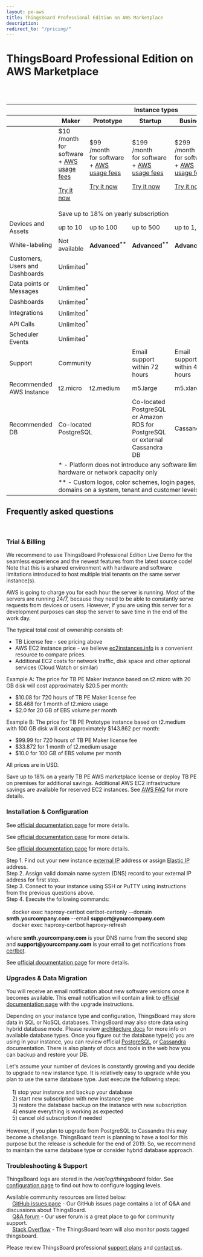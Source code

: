 ```yaml
---
layout: pe-aws
title: ThingsBoard Professional Edition on AWS Marketplace
description: 
redirect_to: "/pricing/"
---
```


# ThingsBoard Professional Edition on AWS Marketplace

<br/>
<br/>
<div id="pe-aws-pricing">
    <table>
        <thead>
            <tr>
                <th></th>
                <th colspan="5"><div class="instance-type-header">Instance types</div></th>
            </tr>
            <tr>
                <th></th>
                <th class="bottom-shadow"><div class="instance-type-header">Maker</div></th>
                <th class="bottom-shadow"><div class="instance-type-header">Prototype</div></th>
                <th class="bottom-shadow"><div class="instance-type-header">Startup</div></th>
                <th class="bottom-shadow"><div class="instance-type-header">Business</div></th>
                <th class="bottom-shadow"><div class="instance-type-header">Enterprise</div></th>
            </tr>
        </thead>
        <tbody>
            <tr class="price">
                <td></td>
                <td>
                    <div class="price-cell">
                        <div class="price">$10</div>
                        <div>/month</div>
                        <div class="price-desc">for software + <a href="javascript:void(0);" onClick="openAwsFaqNode('what-is-the-total-cost-of-ownership-tco-for-my-tb-pe-instance')">AWS usage fees</a></div>
                        <p><a href="/products/thingsboard-pe/install/aws/?instance=maker" class="button">Try it now</a></p>
                    </div>
                </td>
                <td>
                    <div class="price-cell">
                        <div class="price">$99</div>
                        <div>/month</div>
                        <div class="price-desc">for software + <a href="javascript:void(0);" onClick="openAwsFaqNode('what-is-the-total-cost-of-ownership-tco-for-my-tb-pe-instance')">AWS usage fees</a></div>
                        <p><a href="/products/thingsboard-pe/install/aws/?instance=prototype" class="button">Try it now</a></p>
                    </div>
                </td>
                <td>
                    <div class="price-cell">
                        <div class="price">$199</div>
                        <div>/month</div>
                        <div class="price-desc">for software + <a href="javascript:void(0);" onClick="openAwsFaqNode('what-is-the-total-cost-of-ownership-tco-for-my-tb-pe-instance')">AWS usage fees</a></div>
                        <p><a href="/products/thingsboard-pe/install/aws/?instance=startup" class="button">Try it now</a></p>
                    </div>
                </td>
                <td>
                    <div class="price-cell">
                        <div class="price">$299</div>
                        <div>/month</div>
                        <div class="price-desc">for software + <a href="javascript:void(0);" onClick="openAwsFaqNode('what-is-the-total-cost-of-ownership-tco-for-my-tb-pe-instance')">AWS usage fees</a></div>
                        <p><a href="/products/thingsboard-pe/install/aws/?instance=business" class="button">Try it now</a></p>           
                    </div>
                </td>
                <td>
                    <div class="price-cell">
                        <div class="price">$500</div>
                        <div>/month</div>
                        <div class="price-desc">for software + <a href="javascript:void(0);" onClick="openAwsFaqNode('what-is-the-total-cost-of-ownership-tco-for-my-tb-pe-instance')">AWS usage fees</a></div>
                        <p><a href="/products/thingsboard-pe/install/aws/?instance=enterprise" class="button">Try it now</a></p>
                    </div>
                </td>
            </tr>
            <tr class="yearly-sub">
                <td></td>
                <td colspan="5"><div class="yearly-sub-cell">Save up to 18% on yearly subscription</div></td>
            </tr>
            <tr>
                <td>Devices and Assets</td>
                <td>up to 10</td>
                <td>up to 100</td>
                <td>up to 500</td>
                <td>up to 1,000</td>
                <td>Unlimited<sup>*</sup></td>
            </tr>
            <tr>
                <td>White-labeling</td>
                <td>Not available</td>
                <td><b>Advanced<sup>**</sup></b></td>
                <td><b>Advanced<sup>**</sup></b></td>
                <td><b>Advanced<sup>**</sup></b></td>
                <td><b>Advanced<sup>**</sup></b></td>
            </tr>            
            <tr>
                <td>Customers, Users and Dashboards</td>
                <td colspan="5">Unlimited<sup>*</sup></td>
            </tr>
            <tr>
                <td>Data points or Messages</td>
                <td colspan="5">Unlimited<sup>*</sup></td>
            </tr>
            <tr>
                <td>Dashboards</td>
                <td colspan="5">Unlimited<sup>*</sup></td>            
            </tr>
            <tr>
                <td>Integrations</td>
                <td colspan="5">Unlimited<sup>*</sup></td>
            </tr>
            <tr>
                <td>API Calls</td>
                <td colspan="5">Unlimited<sup>*</sup></td>
            </tr>
            <tr>
                <td>Scheduler Events</td>
                <td colspan="5">Unlimited<sup>*</sup></td>
            </tr>
            <tr>
                <td>Support</td>
                <td colspan="2">Community</td>
                <td>Email support within 72 hours</td>
                <td>Email support within 48 hours</td>
                <td>Email support within 24 hours</td>
            </tr>
            <tr>
                <td>Recommended AWS Instance</td>
                <td>t2.micro</td>
                <td>t2.medium</td>
                <td>m5.large</td>
                <td>m5.xlarge</td>
                <td>m5.xlarge cluster</td>
            </tr>
            <tr>
                <td>Recommended DB</td>
                <td colspan="2">Co-located PostgreSQL</td>
                <td>Co-located PostgreSQL or Amazon RDS for PostgreSQL or external Cassandra DB</td>
                <td colspan="2">Cassandra Cluster</td>
            </tr>
            <tr>
                <td></td>
                <td class="note" colspan="5">* - Platform does not introduce any software limits, limited by the hardware or network capacity only</td>
            </tr>
            <tr>
                <td></td>
                <td class="note" colspan="5">** - Custom logos, color schemes, login pages, translations and domains on a system, tenant and customer levels</td>
            </tr>
        </tbody>
    </table>
    <div class="bottom-background"></div>
</div>

## Frequently asked questions

<br/>

<div class="pi-accordion">
    <h3 id="trial--billing">Trial &amp; Billing</h3>    
    <div class="item" data-tag="h4" data-item-id="what-does-free-trial-mean" data-title="How can I enable free trial?">
        <div class="container">
            <p>
                We recommend to use ThingsBoard Professional Edition Live Demo for the seamless experience and the newest features from the latest source code! 
                Note that this is a shared environment with hardware and software limitations introduced to host multiple trial tenants on the same server instance(s).  
            </p>    
        </div>    
    </div>
    <div class="item" data-tag="h4" data-item-id="what-does-hourly-charges-mean" data-title="What does &quot;hourly charges&quot; mean?">
        <div class="container">
            <p>
                AWS is going to charge you for each hour the server is running. Most of the servers are running 24/7, because they need to be able to constantly serve requests from devices or users. 
                However, if you are using this server for a development purposes can stop the server to save time in the end of the work day.
            </p>    
        </div>    
    </div>
    <div class="item" data-tag="h4" data-item-id="what-is-the-total-cost-of-ownership-tco-for-my-tb-pe-instance" data-title="What is the Total Cost of Ownership (TCO) for my TB PE instance? ">
        <div class="container">
            <p>The typical total cost of ownership consists of:</p>
            <ul>
                <li>TB License fee - see pricing above</li>
                <li>AWS EC2 instance price - we believe <a href="https://www.ec2instances.info/">ec2instances.info</a> is a convenient resource to compare prices.</li>
                <li>Additional EC2 costs for network traffic, disk space and other optional services (Cloud Watch or similar)</li>
            </ul>            
            <p>Example A: The price for TB PE Maker instance based on t2.micro with 20 GB disk will cost approximately $20.5 per month:</p>            
            <ul>
                <li>$10.08 for 720 hours of TB PE Maker license fee</li>
                <li>$8.468 for 1 month of t2.micro usage</li>
                <li>$2.0 for 20 GB of EBS volume per month</li>
            </ul>             
            <p>Example B: The price for TB PE Prototype instance based on t2.medium with 100 GB disk will cost approximately $143.862 per month:</p>            
            <ul>
                <li>$99.99 for 720 hours of TB PE Maker license fee</li>
                <li>$33.872 for 1 month of t2.medium usage</li>
                <li>$10.0 for 100 GB of EBS volume per month</li>
            </ul>
            <p>All prices are in USD.</p>
        </div>    
    </div>
    <div class="item" data-tag="h4" data-item-id="what-saving-options-are-available" data-title="What saving options are available?">
        <div class="container">
            <p>
                Save up to 18% on a yearly TB PE AWS marketplace license or deploy TB PE on premises for additional savings. Additional AWS EC2 infrastructure savings are available for reserved EC2 instances. See <a href="https://aws.amazon.com/marketplace/help/buyer-annual-subscription">AWS FAQ</a> for more details.
            </p>    
        </div>    
    </div>
    <h3 id="installation--configuration">Installation &amp; Configuration</h3>
    <div class="item" data-tag="h4" data-item-id="how-do-i-install-tb-pe-on-aws" data-title="How to install TB PE on AWS Marketplace?">
        <div class="container">
            <p>
                See <a href="/docs/user-guide/install/aws-marketplace-pe/">official documentation page</a> for more details.
            </p>    
        </div>    
    </div>
    <div class="item" data-tag="h4" data-item-id="how-do-i-ssh-tb-pe-on-aws" data-title="How to connect to my new TB PE instance using SSH?">
        <div class="container">
            <p>
                See <a href="https://docs.aws.amazon.com/AWSEC2/latest/UserGuide/AccessingInstancesLinux.html">official documentation page</a> for more details.
            </p>    
        </div>    
    </div>
    <div class="item" data-tag="h4" data-item-id="how-do-i-putty-tb-pe-on-aws" data-title="How to connect to my new TB PE instance using PuTTY?">
        <div class="container">
            <p>
                See <a href="https://docs.aws.amazon.com/AWSEC2/latest/UserGuide/putty.html">official documentation page</a> for more details.
            </p>    
        </div>    
    </div>            
    <div class="item" data-tag="h4" data-item-id="how-do-i-https-tb-pe-on-aws" data-title="How to enable HTTPS?">
        <div class="container">
            <p>
                Step 1. Find out your new instance <a href="https://docs.aws.amazon.com/AWSEC2/latest/UserGuide/using-instance-addressing.html#concepts-public-addresses">external IP</a> address 
                or assign <a href="https://docs.aws.amazon.com/AWSEC2/latest/UserGuide/elastic-ip-addresses-eip.html">Elastic IP</a> address.<br/>
                Step 2. Assign valid domain name system (DNS) record to your external IP address for first step.<br/>
                Step 3. Connect to your instance using SSH or PuTTY using instructions from the previous questions above.<br/>
                Step 4. Execute the following commands:<br/><br/>
                &nbsp;&nbsp;&nbsp;&nbsp;docker exec haproxy-certbot certbot-certonly --domain <b>smth.yourcompany.com</b> --email <b>support@yourcompany.com</b><br/>
                &nbsp;&nbsp;&nbsp;&nbsp;docker exec haproxy-certbot haproxy-refresh<br/><br/>
                where <b>smth.yourcompany.com</b> is your DNS name from the second step<br/>
                and <b>support@yourcompany.com</b> is your email to get notifications from <a href="https://certbot.eff.org/">certbot</a>.   
            </p>    
        </div>    
    </div>
    <div class="item" data-tag="h4" data-item-id="how-do-i-configure-tb-pe-on-aws" data-title="How do I configure my TB PE instance?">
        <div class="container">
            <p>
                See <a href="/docs/user-guide/install/config/">official documentation page</a> for more details.
            </p>    
        </div>    
    </div>    
    <h3 id="upgrades--data migration">Upgrades & Data Migration</h3>
    <div class="item" data-tag="h4" data-item-id="how-do-i-upgrade-tb" data-title="How do I get software updates for my TB PE instance?">
        <div class="container">
            <p>
                You will receive an email notification about new software versions once it becomes available. This email notification will contain a link to  
                <a href="/docs/user-guide/install/aws-marketplace-pe-upgrade/">official documentation page</a> with the upgrade instructions.
            </p>    
        </div>    
    </div>
    <div class="item" data-tag="h4" data-item-id="how-do-i-backup-db" data-title="How do I backup my database?">
        <div class="container">
            <p>
                Depending on your instance type and configuration, ThingsBoard may store data in SQL or NoSQL databases. 
                ThingsBoard may also store data using hybrid database mode. 
                Please review <a href="/docs/reference/#sql-vs-nosql-vs-hybrid-database-approach">architecture docs</a> for more info on available database types.
                Once you figure out the database type(s) you are using in your instance, you can review official <a href="https://www.postgresql.org/docs/9.1/backup.html">PostgreSQL</a> 
                or <a href="https://docs.datastax.com/en/cassandra/3.0/cassandra/operations/opsBackupRestore.html">Cassandra</a> documentation. 
                There is also planty of docs and tools in the web how you can backup and restore your DB.  
            </p>    
        </div>    
    </div>
    <div class="item" data-tag="h4" data-item-id="how-do-i-upgrade-instance-type" data-title="How do I upgrade my instance type?">
        <div class="container">
            <p>
                Let's assume your number of devices is constantly growing and you decide to upgrade to new instance type. 
                It is relatively easy to upgrade while you plan to use the same database type. Just execute the following steps:<br/><br/>
                &nbsp;&nbsp;&nbsp;&nbsp;1) stop your instance and backup your database<br/>
                &nbsp;&nbsp;&nbsp;&nbsp;2) start new subscription with new instance type<br/>
                &nbsp;&nbsp;&nbsp;&nbsp;3) restore the database backup on the instance with new subscription<br/>
                &nbsp;&nbsp;&nbsp;&nbsp;4) ensure everything is working as expected<br/>
                &nbsp;&nbsp;&nbsp;&nbsp;5) cancel old subscription if needed<br/><br/>
                However, if you plan to upgrade from PostgreSQL to Cassandra this may become a chellange. 
                ThingsBoard team is planning to have a tool for this purpose but the release is schedule for the end of 2019. 
                So, we recommend to maintain the same database type or consider hybrid database approach.  
            </p>    
        </div>    
    </div>                    
    <h3 id="troubleshooting--support">Troubleshooting &amp; Support</h3>
    <div class="item" data-tag="h4" data-item-id="how-do-i-find-logs-tb" data-title="Where is my ThingsBoard instance logs?">
        <div class="container">
            <p>
                ThingsBoard logs are stored in the <i>/var/log/thingsboard</i> folder. 
                See <a href="/docs/user-guide/install/config/#logging">configuration page</a> to find out how to configure logging levels.
            </p>    
        </div>    
    </div>
    <div class="item" data-tag="h4" data-item-id="how-do-i-get-free-help-tb" data-title="How do I get help from community?">
        <div class="container">
            <p>
                Available community resources are listed below:<br/>
                &nbsp;&nbsp;&nbsp;&nbsp;<a href="https://github.com/thingsboard/thingsboard/issues">GitHub issues page</a> - Our GitHub issues page contains a lot of Q&A and discussions about ThingsBoard.<br/>
                &nbsp;&nbsp;&nbsp;&nbsp;<a href="https://groups.google.com/forum/#!forum/thingsboard">Q&A forum</a> - Our user forum is a great place to go for community support.<br/>
                &nbsp;&nbsp;&nbsp;&nbsp;<a href="http://stackoverflow.com/questions/tagged/thingsboard">Stack Overflow</a> - The ThingsBoard team will also monitor posts tagged thingsboard. 
            </p>    
        </div>    
    </div>
    <div class="item" data-tag="h4" data-item-id="how-do-i-get-free-help-tb" data-title="How do I get professional support?">
        <div class="container">
            <p>
                Please review ThingsBoard professional <a href="/docs/services/support/">support plans</a> and <a href="/docs/contact-us/">contact us</a>. 
            </p>    
        </div>    
    </div>                            
</div>



